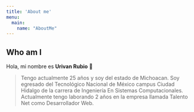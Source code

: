 ```yaml
---
title: 'About me'
menu:
  main:
    name: "AboutMe"
---
```


## Who am I

Hola, mi nombre es **Urivan Rubio** 🤩

> Tengo actualmente 25 años y soy del estado de Michoacan.
> Soy egresado del Tecnológico Nacional de México campus Ciudad Hidalgo de la carrera de Ingeniería En Sistemas Computacionales.
> Actualmente tengo laborando 2 años en la empresa llamada Talento Net como Desarrollador Web.
